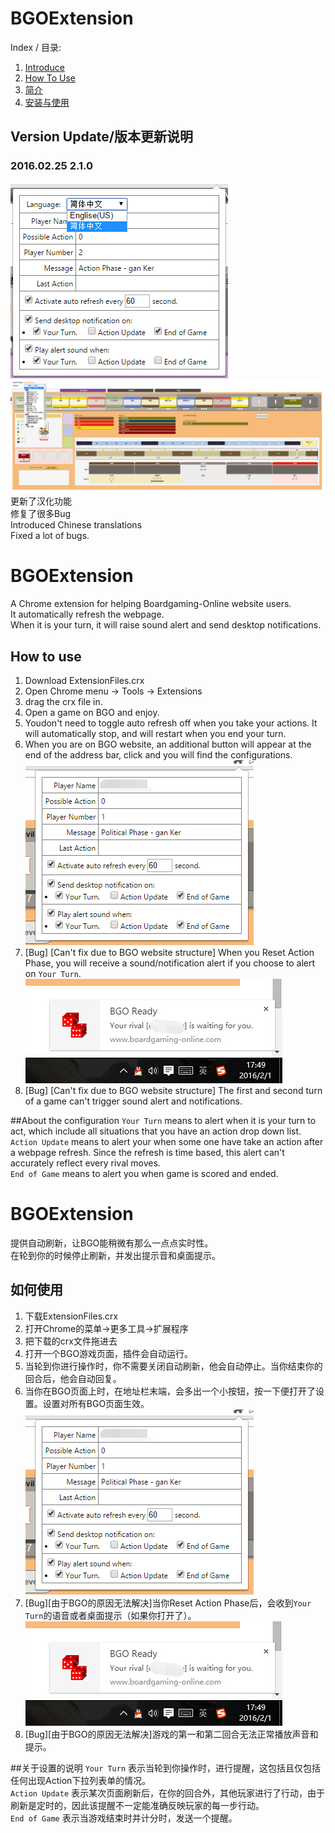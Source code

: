 # BGOExtension

Index / 目录:<br>
1. [Introduce](https://github.com/hsyhhssyy/BGOExtension#bgoextension-1)<br>
2. [How To Use](https://github.com/hsyhhssyy/BGOExtension#how-to-use)<br>
3. [简介](https://github.com/hsyhhssyy/BGOExtension#bgoextension-2)<br>
4. [安装与使用](https://github.com/hsyhhssyy/BGOExtension#如何使用)<br>

## Version Update/版本更新说明
### 2016.02.25 2.1.0
![ChineseTranslation1](https://github.com/hsyhhssyy/BGOExtension/blob/master/Demo/bgo-version-2.1-2.jpg)<br>
![ChineseTranslation2](https://github.com/hsyhhssyy/BGOExtension/blob/master/Demo/bgo-version-2.1-1.jpg)<br>
更新了汉化功能<br>
修复了很多Bug<br>
Introduced Chinese translations<br>
Fixed a lot of bugs.<br>

# BGOExtension

A Chrome extension for helping Boardgaming-Online website users.<br>
It automatically refresh the webpage.<br>
When it is your turn, it will raise sound alert and send desktop notifications.<br>
## How to use
1. Download ExtensionFiles.crx
2. Open Chrome menu -> Tools -> Extensions
3. drag the crx file in.
4. Open a game on BGO and enjoy.
5. Youdon't need to toggle auto refresh off when you take your actions. It will automatically stop, and will restart when you end your turn.
6. When you are on BGO website, an additional button will appear at the end of the address bar, click and you will find the configurations.<br>
![ConfigurationDemo](https://github.com/hsyhhssyy/BGOExtension/blob/master/Demo/bgo-example1.jpg)
7. [Bug] [Can't fix due to BGO website structure] When you Reset Action Phase, you will receive a sound/notification alert if you choose to alert on `Your Turn`.<br>
![AlertDemo](https://github.com/hsyhhssyy/BGOExtension/blob/master/Demo/bgo-example2.jpg)
8. [Bug] [Can't fix due to BGO website structure] The first and second turn of a game can't trigger sound alert and notifications.

##About the configuration
`Your Turn` means to alert when it is your turn to act, which include all situations that you have an action drop down list.<br>
`Action Update` means to alert your when some one have take an action after a webpage refresh. Since the refresh is time based, this alert can't accurately reflect every rival moves.<br>
`End of Game` means to alert you when game is scored and ended.<br>

# BGOExtension

提供自动刷新，让BGO能稍微有那么一点点实时性。<br>
在轮到你的时候停止刷新，并发出提示音和桌面提示。<br>
## 如何使用
1. 下载ExtensionFiles.crx
2. 打开Chrome的菜单->更多工具->扩展程序
3. 把下载的crx文件拖进去
4. 打开一个BGO游戏页面，插件会自动运行。
5. 当轮到你进行操作时，你不需要关闭自动刷新，他会自动停止。当你结束你的回合后，他会自动回复。
6. 当你在BGO页面上时，在地址栏末端，会多出一个小按钮，按一下便打开了设置。设置对所有BGO页面生效。<br>
![ConfigurationDemo](https://github.com/hsyhhssyy/BGOExtension/blob/master/Demo/bgo-example1.jpg)
7. [Bug][由于BGO的原因无法解决]当你Reset Action Phase后，会收到`Your Turn`的语音或者桌面提示（如果你打开了）。<br>
![AlertDemo](https://github.com/hsyhhssyy/BGOExtension/blob/master/Demo/bgo-example2.jpg)
8. [Bug][由于BGO的原因无法解决]游戏的第一和第二回合无法正常播放声音和提示。

##关于设置的说明
`Your Turn` 表示当轮到你操作时，进行提醒，这包括且仅包括任何出现Action下拉列表单的情况。<br>
`Action Update` 表示某次页面刷新后，在你的回合外，其他玩家进行了行动，由于刷新是定时的，因此该提醒不一定能准确反映玩家的每一步行动。<br>
`End of Game` 表示当游戏结束时并计分时，发送一个提醒。<br>

